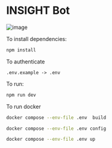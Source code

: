 # INSIGHT Bot

![image](https://github.com/user-attachments/assets/b676079b-c1d0-4f4e-831a-61b421d1d017)


To install dependencies:

```bash
npm install
```

To authenticate

```
.env.example -> .env
```

To run:

```bash
npm run dev
```

To run docker

```bash
docker compose --env-file .env  build
```

```bash
docker compose --env-file .env config
```

```bash
docker compose --env-file .env up
```
